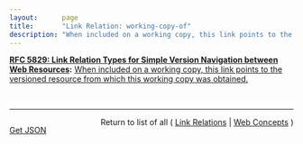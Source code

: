 ```yaml
---
layout:      page
title:       "Link Relation: working-copy-of"
description: "When included on a working copy, this link points to the versioned resource from which this working copy was obtained."
---
```


**[RFC 5829: Link Relation Types for Simple Version Navigation between Web Resources](/specs/IETF/RFC/5829 "This specification defines a set of link relation types that may be used on Web resources for navigation between a resource and other resources related to version control, such as past versions and working copies."):** [When included on a working copy, this link points to the versioned resource from which this working copy was obtained.](http://tools.ietf.org/html/rfc5829#section-3.4 "Read documentation for Link Relation &#34;working-copy-of&#34;")

<br/>
<hr/>

<p style="float : left"><a href="working-copy-of.json" title="Get JSON representing this particular Web Concept">Get JSON</a></p>
<p style="text-align: right">Return to list of all ( <a href="../link-relations">Link Relations</a> | <a href="../">Web Concepts</a> )</p>
